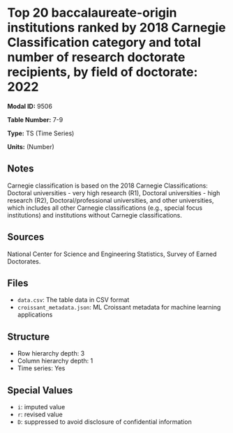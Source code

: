 # Top 20 baccalaureate-origin institutions ranked by 2018 Carnegie Classification category and total number of research doctorate recipients, by field of doctorate: 2022

**Modal ID:** 9506

**Table Number:** 7-9

**Type:** TS (Time Series)

**Units:** (Number)

## Notes

Carnegie classification is based on the 2018 Carnegie Classifications: Doctoral universities - very high research (R1), Doctoral universities - high research (R2), Doctoral/professional universities, and other universities, which includes all other Carnegie classifications (e.g., special focus institutions) and institutions without Carnegie classifications.

## Sources

National Center for Science and Engineering Statistics, Survey of Earned Doctorates.

## Files

- `data.csv`: The table data in CSV format
- `croissant_metadata.json`: ML Croissant metadata for machine learning applications

## Structure

- Row hierarchy depth: 3
- Column hierarchy depth: 1
- Time series: Yes

## Special Values

- `i`: imputed value
- `r`: revised value
- `D`: suppressed to avoid disclosure of confidential information
